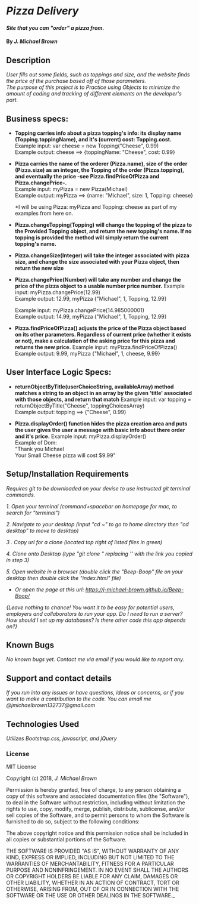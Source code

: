 
# _Pizza Delivery_

#### _Site that you can "order" a pizza from._

#### By _**J. Michael Brown**_

## Description

_User fills out some fields, such as toppings and size, and the website finds the price of the purchase based off of those parameters._  
_The purpose of this project is to Practice using Objects to minimize the amount of coding and tracking of different elements on the developer's part._

## Business specs:

* **Topping carries info about a pizza topping's info: its display name (Topping.toppingName), and it's (current) cost: Topping.cost.**   
  Example input: var cheese = new Topping("Cheese", 0.99)   
  Example output: cheese ==> {toppingName: "Cheese", cost: 0.99}

* **Pizza carries the name of the orderer (Pizza.name), size of the order (Pizza.size) as an integer, the Topping of the order (Pizza.topping), and eventually the price -see Pizza.findPriceOfPizza and Pizza.changePrice-.**   
  Example input: myPizza = new Pizza(Michael)   
  Example output: myPizza ==> {name: "Michael", size: 1, Topping: cheese}   

  \*I will be using Pizza: myPizza and Topping: cheese as part of my examples from here on.

* **Pizza.changeTopping(Topping) will change the topping of the pizza to the Provided Topping object, and return the new topping's name. If no topping is provided the method will simply return the current topping's name.**

* **Pizza.changeSize(Integer) will take the integer associated with pizza size, and change the size associated with your Pizza object, then return the new size**

* **Pizza.changePrice(Number) will take any number and change the price of the pizza object to a usable number price number.**
  Example input: myPizza.changePrice(12.99)   
  Example output: 12.99, myPizza {"Michael", 1, Topping, 12.99}

  Example input: myPizza.changePrice(14.985000001)    
  Example output: 14.99, myPizza {"Michael", 1, Topping, 12.99}

* **Pizza.findPriceOfPizza() adjusts the price of the Pizza object based on its other parameters. Regardless of current price (whether it exists or not), make a calculation of the asking price for this pizza and returns the new price.**
Example input: myPizza.findPriceOfPizza()   
Example output: 9.99, myPizza {"Michael", 1, cheese, 9.99}

## User Interface Logic Specs:

* **returnObjectByTitle(userChoiceString, availableArray) method matches a string to an object in an array by the given 'title' associated with those objects, and return that match**
Example input: var topping = returnObjectByTitle("Cheese", toppingChoicesArray)   
Example output: topping ==> {"Cheese", 0.99}

* **Pizza.displayOrder() function hides the pizza creation area and puts the user gives the user a message with basic info about there order and it's price.**
Example input: myPizza.displayOrder()   
Example of Dom:   
  "Thank you Michael  
  Your Small Cheese pizza will cost $9.99"





## Setup/Installation Requirements

  _Requires git to be downloaded on your devise to use instructed git terminal commands._

  _1. Open your terminal (command+spacebar on homepage for mac, to search for "terminal")_

  _2. Navigate to your desktop (input "cd ~" to go to home directory then "cd desktop" to move to desktop)_

  _3 . Copy url for a clone (located top right of listed files in green)_

  _4. Clone onto Desktop (type "git clone <url link>" replacing '<url link>' with the link you copied in step 3)_

  _5. Open website in a browser (double click the "Beep-Boop" file on your desktop then double click the "index.html" file)_

* _Or open the page at this url: https://j-michael-brown.github.io/Beep-Boop/_

_{Leave nothing to chance! You want it to be easy for potential users, employers and collaborators to run your app. Do I need to run a server? How should I set up my databases? Is there other code this app depends on?}_

## Known Bugs

_No known bugs yet. Contact me via email if you would like to report any._

## Support and contact details

_If you run into any issues or have questions, ideas or concerns, or if you want to make a contribution to the code. You can email me @jmichaelbrown132737@gmail.com_

## Technologies Used

_Utilizes Bootstrap.css, javascript, and jQuery_

### License

MIT License

Copyright (c) 2018, _J. Michael Brown_  

Permission is hereby granted, free of charge, to any person obtaining a copy
of this software and associated documentation files (the "Software"), to deal
in the Software without restriction, including without limitation the rights
to use, copy, modify, merge, publish, distribute, sublicense, and/or sell
copies of the Software, and to permit persons to whom the Software is
furnished to do so, subject to the following conditions:  

The above copyright notice and this permission notice shall be included in all
copies or substantial portions of the Software.

THE SOFTWARE IS PROVIDED "AS IS", WITHOUT WARRANTY OF ANY KIND, EXPRESS OR
IMPLIED, INCLUDING BUT NOT LIMITED TO THE WARRANTIES OF MERCHANTABILITY,
FITNESS FOR A PARTICULAR PURPOSE AND NONINFRINGEMENT. IN NO EVENT SHALL THE
AUTHORS OR COPYRIGHT HOLDERS BE LIABLE FOR ANY CLAIM, DAMAGES OR OTHER
LIABILITY, WHETHER IN AN ACTION OF CONTRACT, TORT OR OTHERWISE, ARISING FROM,
OUT OF OR IN CONNECTION WITH THE SOFTWARE OR THE USE OR OTHER DEALINGS IN THE
SOFTWARE._
